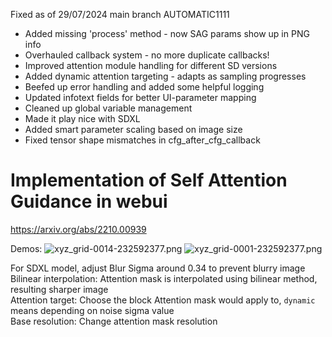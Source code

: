 Fixed as of 29/07/2024 main branch AUTOMATIC1111 

- Added missing 'process' method - now SAG params show up in PNG info
- Overhauled callback system - no more duplicate callbacks!
- Improved attention module handling for different SD versions
- Added dynamic attention targeting - adapts as sampling progresses
- Beefed up error handling and added some helpful logging
- Updated infotext fields for better UI-parameter mapping
- Cleaned up global variable management
- Made it play nice with SDXL
- Added smart parameter scaling based on image size
- Fixed tensor shape mismatches in cfg_after_cfg_callback

# Implementation of Self Attention Guidance in webui
https://arxiv.org/abs/2210.00939

Demos:
![xyz_grid-0014-232592377.png](resources%2Fimg%2Fxyz_grid-0014-232592377.png)
![xyz_grid-0001-232592377.png](resources%2Fimg%2Fxyz_grid-0001-232592377.png)

For SDXL model, adjust Blur Sigma around 0.34 to prevent blurry image    
Bilinear interpolation: Attention mask is interpolated using bilinear method, resulting sharper image    
Attention target: Choose the block Attention mask would apply to, `dynamic` means depending on noise sigma value    
Base resolution: Change attention mask resolution
